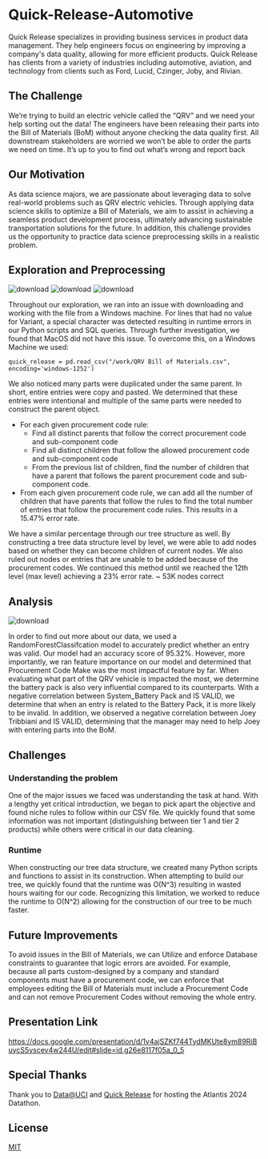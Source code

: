 # Quick-Release-Automotive

Quick Release specializes in providing business services in product data management. They help engineers focus on engineering by improving a company's data quality, allowing for more efficient products. Quick Release has clients from a variety of industries including automotive, aviation, and technology from clients such as Ford, Lucid, Czinger, Joby, and Rivian.

## The Challenge

We’re trying to build an electric vehicle called the “QRV” and we need your help sorting out the data! The engineers have been releasing their parts into the Bill of Materials (BoM) without anyone checking the data quality first. All downstream stakeholders are worried we won’t be able to order the parts we need on time. It’s up to you to find out what’s wrong and report back

## Our Motivation

As data science majors, we are passionate about leveraging data to solve real-world problems such as QRV electric vehicles. Through applying data science skills to optimize a Bill of Materials, we aim to assist in achieving a seamless product development process, ultimately advancing sustainable transportation solutions for the future. In addition, this challenge provides us the opportunity to practice data science preprocessing skills in a realistic problem.

## Exploration and Preprocessing

![download](https://github.com/brandonkeung/Quick-Release-Automotive/assets/97375525/4a61e89c-069f-4b74-b84a-45f7eb92fe51)
![download](https://github.com/brandonkeung/Quick-Release-Automotive/assets/97375525/8e3d037d-86e2-4967-96ae-4737d3f6038b)
![download](https://github.com/brandonkeung/Quick-Release-Automotive/assets/97375525/a269927e-d4df-4dca-b28f-12efb810961d)

Throughout our exploration, we ran into an issue with downloading and working with the file from a Windows machine. For lines that had no value for Variant, a special character was detected resulting in runtime errors in our Python scripts and SQL queries. Through further investigation, we found that MacOS did not have this issue. To overcome this, on a Windows Machine we used: 

```
quick_release = pd.read_csv("/work/QRV Bill of Materials.csv", encoding='windows-1252')
```

We also noticed many parts were duplicated under the same parent. In short, entire entries were copy and pasted. We determined that these entries were intentional and multiple of the same parts were needed to construct the parent object.

- For each given procurement code rule:
   - Find all distinct parents that follow the correct procurement code and sub-component code
   - Find all distinct children that follow the allowed procurement code and sub-component code
   - From the previous list of children, find the number of children that have a parent that follows the parent procurement code and sub-component code.
- From each given procurement code rule, we can add all the number of children that have parents that follow the rules to find the total number of entries that follow the procurement code rules. This results in a 15.47% error rate.

We have a similar percentage through our tree structure as well. By constructing a tree data structure level by level, we were able to add nodes based on whether they can become children of current nodes. We also ruled out nodes or entries that are unable to be added because of the procurement codes. We continued this method until we reached the 12th level (max level) achieving a 23% error rate. ~ 53K nodes correct

## Analysis
![download](https://github.com/brandonkeung/Quick-Release-Automotive/assets/97375525/a474f8a3-cb3a-408b-914b-ae3a5acf7ccd)

In order to find out more about our data, we used a RandomForestClassifcation model to accurately predict whether an entry was valid. Our model had an accuracy score of 95.32%. However, more importantly, we ran feature importance on our model and determined that Procurement Code Make was the most impactful feature by far. When evaluating what part of the QRV vehicle is impacted the most, we determine the battery pack is also very influential compared to its counterparts. With a negative correlation between System_Battery Pack and IS VALID, we determine that when an entry is related to the Battery Pack, it is more likely to be invalid. In addition, we observed a negative correlation between Joey Tribbiani and IS VALID, determining that the manager may need to help Joey with entering parts into the BoM.

## Challenges

### Understanding the problem

One of the major issues we faced was understanding the task at hand. With a lengthy yet critical introduction, we began to pick apart the objective and found niche rules to follow within our CSV file. We quickly found that some information was not important (distinguishing between tier 1 and tier 2 products) while others were critical in our data cleaning. 


### Runtime 

When constructing our tree data structure, we created many Python scripts and functions to assist in its construction. When attempting to build our tree, we quickly found that the runtime was O(N^3) resulting in wasted hours waiting for our code. Recognizing this limitation, we worked to reduce the runtime to O(N^2) allowing for the construction of our tree to be much faster.

## Future Improvements

To avoid issues in the Bill of Materials, we can Utilize and enforce Database constraints to guarantee that logic errors are avoided. For example, because all parts custom-designed by a company and standard components must have a procurement code, we can enforce that employees editing the Bill of Materials must include a Procurement Code and can not remove Procurement Codes without removing the whole entry. 

## Presentation Link

https://docs.google.com/presentation/d/1v4ajSZKf744TydMKUte8ym89RiBuycS5vscev4w244U/edit#slide=id.g26e8117f05a_0_5

## Special Thanks

Thank you to [Data@UCI](https://www.dataatuci.com) and [Quick Release](https://www.quickrelease.co.uk) for hosting the Atlantis 2024 Datathon.

## License

[MIT](https://choosealicense.com/licenses/mit/)
